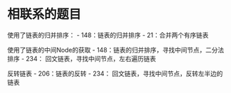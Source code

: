 # 相联系的题目

使用了链表的归并排序：
    - 148：链表的归并排序
    - 21：合并两个有序链表

使用了链表的中间Node的获取
    - 148：链表的归并排序，寻找中间节点，二分法排序
    - 234： 回文链表，寻找中间节点，左右遍历链表

反转链表
    - 206：链表的反转
    - 234： 回文链表，寻找中间节点，反转左半边的链表

    